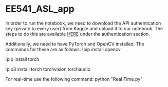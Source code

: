 # EE541_ASL_app

In order to run the notebook, we need to download the API authentication key (private to every user) from Kaggle and upload it to our notebook. The steps to do this are available [HERE](https://www.kaggle.com/docs/api) under the authentication section. 

Additionally, we need to have PyTorch and OpenCV installed. The commands for these are as follows:
!pip install opencv

!pip install torch

!pip3 install torch torchvision torchaudio


For real-time use the following command:
python "Real Time.py"

